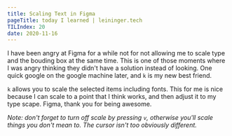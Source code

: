 ```yaml
---
title: Scaling Text in Figma
pageTitle: today I learned | leininger.tech
TILIndex: 20
date: 2020-11-16
---
```


I have been angry at Figma for a while not for not allowing me to scale type and the bouding box at the same time. This is one of those moments where I was angry thinking they didn't have a solution instead of looking. One quick google on the google machine later, and `k` is my new best friend.

`k` allows you to scale the selected items including fonts. This for me is nice because I can scale to a point that I think works, and then adjust it to my type scape. Figma, thank you for being awesome.

_Note: don't forget to turn off scale by pressing `v`, otherwise you'll scale things you don't mean to. The cursor isn't too obviously different._
